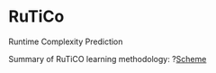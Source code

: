 # RuTiCo
Runtime Complexity Prediction

Summary of RuTiCO learning methodology:
?[Scheme](methodology.jpg)